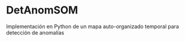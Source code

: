 # DetAnomSOM
Implementación en Python de un mapa auto-organizado temporal para detección de anomalías
